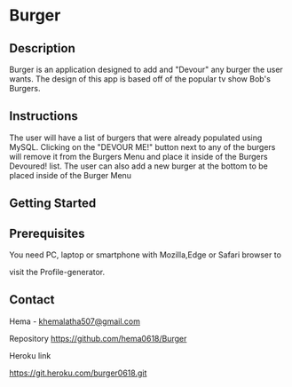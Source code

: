 # Burger

## Description

Burger is an application designed to add and "Devour" any burger the user wants. The design of this app is based off of the popular tv show Bob's Burgers.

## Instructions

The user will have a list of burgers that were already populated using MySQL. Clicking on the "DEVOUR ME!" button next to any of the burgers will remove it from the Burgers Menu and place it inside of the Burgers Devoured! list. The user can also add a new burger at the bottom to be placed inside of the Burger Menu


## Getting Started

## Prerequisites

You need PC, laptop or smartphone with Mozilla,Edge or Safari browser to 

visit the Profile-generator.

## Contact

Hema - khemalatha507@gmail.com

Repository https://github.com/hema0618/Burger

Heroku link 

https://git.heroku.com/burger0618.git